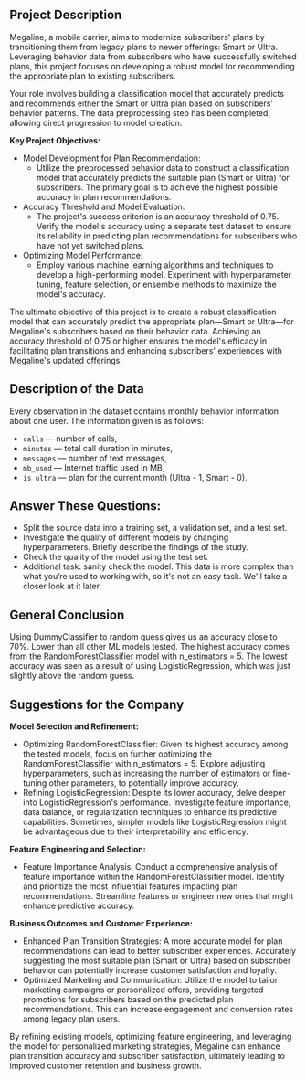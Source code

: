 ## Project Description

Megaline, a mobile carrier, aims to modernize subscribers' plans by transitioning them from legacy plans to newer offerings: Smart or Ultra. Leveraging behavior data from subscribers who have successfully switched plans, this project focuses on developing a robust model for recommending the appropriate plan to existing subscribers.

Your role involves building a classification model that accurately predicts and recommends either the Smart or Ultra plan based on subscribers' behavior patterns. The data preprocessing step has been completed, allowing direct progression to model creation.

**Key Project Objectives:**

- Model Development for Plan Recommendation:
  - Utilize the preprocessed behavior data to construct a classification model that accurately predicts the suitable plan (Smart or Ultra) for subscribers. The primary goal is to achieve the highest possible accuracy in plan recommendations.
- Accuracy Threshold and Model Evaluation:
  - The project's success criterion is an accuracy threshold of 0.75. Verify the model's accuracy using a separate test dataset to ensure its reliability in predicting plan recommendations for subscribers who have not yet switched plans.
- Optimizing Model Performance:
  - Employ various machine learning algorithms and techniques to develop a high-performing model. Experiment with hyperparameter tuning, feature selection, or ensemble methods to maximize the model's accuracy.

The ultimate objective of this project is to create a robust classification model that can accurately predict the appropriate plan—Smart or Ultra—for Megaline's subscribers based on their behavior data. Achieving an accuracy threshold of 0.75 or higher ensures the model's efficacy in facilitating plan transitions and enhancing subscribers' experiences with Megaline's updated offerings.

## Description of the Data

Every observation in the dataset contains monthly behavior information about one user. The information given is as follows:
- `сalls` — number of calls,
- `minutes` — total call duration in minutes,
- `messages` — number of text messages,
- `mb_used` — Internet traffic used in MB,
- `is_ultra` — plan for the current month (Ultra - 1, Smart - 0).


## Answer These Questions:

- Split the source data into a training set, a validation set, and a test set.
- Investigate the quality of different models by changing hyperparameters. Briefly describe the findings of the study.
- Check the quality of the model using the test set.
- Additional task: sanity check the model. This data is more complex than what you’re used to working with, so it's not an easy task. We'll take a closer look at it later.


## General Conclusion

Using DummyClassifier to random guess gives us an accuracy close to 70%. Lower than all other ML models tested. The highest accuracy comes from the RandomForestClassifier model with n_estimators = 5. The lowest accuracy was seen as a result of using LogisticRegression, which was just slightly above the random guess.

## Suggestions for the Company

**Model Selection and Refinement:**
- Optimizing RandomForestClassifier: Given its highest accuracy among the tested models, focus on further optimizing the RandomForestClassifier with n_estimators = 5. Explore adjusting hyperparameters, such as increasing the number of estimators or fine-tuning other parameters, to potentially improve accuracy.
- Refining LogisticRegression: Despite its lower accuracy, delve deeper into LogisticRegression's performance. Investigate feature importance, data balance, or regularization techniques to enhance its predictive capabilities. Sometimes, simpler models like LogisticRegression might be advantageous due to their interpretability and efficiency.

**Feature Engineering and Selection:**
- Feature Importance Analysis: Conduct a comprehensive analysis of feature importance within the RandomForestClassifier model. Identify and prioritize the most influential features impacting plan recommendations. Streamline features or engineer new ones that might enhance predictive accuracy.

**Business Outcomes and Customer Experience:**
- Enhanced Plan Transition Strategies: A more accurate model for plan recommendations can lead to better subscriber experiences. Accurately suggesting the most suitable plan (Smart or Ultra) based on subscriber behavior can potentially increase customer satisfaction and loyalty.
- Optimized Marketing and Communication: Utilize the model to tailor marketing campaigns or personalized offers, providing targeted promotions for subscribers based on the predicted plan recommendations. This can increase engagement and conversion rates among legacy plan users.

By refining existing models, optimizing feature engineering, and leveraging the model for personalized marketing strategies, Megaline can enhance plan transition accuracy and subscriber satisfaction, ultimately leading to improved customer retention and business growth.
